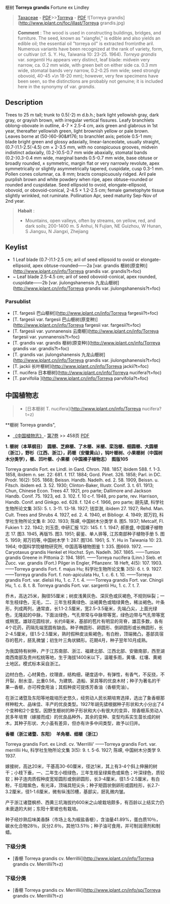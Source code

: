 榧树 **Torreya grandis** Fortune ex Lindley

> [Taxaceae](http://www.iplant.cn/info/Taxaceae?t=foc) - [PDF](http://www.iplant.cn/foc/pdf/Taxaceae.pdf)>>[Torreya](http://www.iplant.cn/info/Torreya?t=foc) - [PDF](http://www.iplant.cn/foc/pdf/Torreya.pdf)
![Torreya grandis](http://www.iplant.cn/foc/illast/Torreya grandis.jpg)


> **Comment** : 
> The wood is used in constructing buildings, bridges, and furniture. The seed, known as \"xiangfei,\" is edible and also yields an edible oil; the essential oil \"torreya oil\" is extracted from\nthe aril.
> Numerous variants have been recognized at the rank of variety, form, or cultivar (cf. S. Y. Hu, Taiwania 10: 23-25. 1964). *Torreya grandis* var. *sargentii* Hu appears very distinct, leaf blade: midvein very narrow, ca. 0.2 mm wide, with green belt on either side ca. 0.3 mm wide, stomatal bands very narrow, 0.2-0.25 mm wide; seed strongly obovoid, 40-45 ×\n 18-20 mm); however, very few specimens have been seen, so the distinctions are probably not genuine; it is included here in the synonymy of var. *grandis*.

## Description

Trees to 25 m tall; trunk to 0.5(-2) m d.b.h.; bark light yellowish gray, dark gray, or grayish brown, with irregular vertical fissures. Leafy branchlets oblong-obovate in outline, 4-7 ×  2.5-4 cm, axis green and glabrous in 1st year, thereafter yellowish green, light brownish yellow or pale brown. Leaves borne at (50-)60-90&amp;#176;  to branchlet axis; petiole 0.5-1 mm; blade bright green and glossy adaxially, linear-lanceolate, usually straight, (0.7-)1.1-2.5(-4.5) cm ×  2-3.5 mm, with no conspicuous grooves, midvein indistinct adaxially, (0.2-)0.5-0.7 mm wide abaxially, stomatal bands (0.2-)0.3-0.4 mm wide, marginal bands 0.5-0.7 mm wide, base obtuse or broadly rounded, ±  symmetric, margin flat or very narrowly revolute, apex symmetrically or slightly asymmetrically tapered, cuspidate, cusp 0.3-1 mm. Pollen cones columnar, ca. 8 mm; bracts conspicuously ridged. Aril pale purplish brown and white powdery when ripe, apex obtuse-rounded or rounded and cuspidatae. Seed ellipsoid to ovoid, elongate-ellipsoid, obovoid, or obovoid-conical, 2-4.5 ×  1.2-2.5 cm; female gametophyte tissue slightly wrinkled, not ruminate. Pollination Apr, seed maturity Sep-Nov of 2nd year.


> **Habait** : 
>*  Mountains, open valleys, often by streams, on yellow, red, and dark soils; 200-1400 m. S Anhui, N Fujian, NE Guizhou, W Hunan, S Jiangsu, N Jiangxi, Zhejiang


## Keylist

* 1 Leaf blade (0.7-)1.1-2.5 cm; aril of seed ellipsoid to ovoid or elongate-ellipsoid, apex obtuse-rounded——2a [var. grandis 榧树(原变种)](http://www.iplant.cn/info/Torreya grandis var. grandis?t=foc)
* ~ Leaf blade 2.5-4.5 cm; aril of seed obovoid-conical, apex rounded, cuspidate——2b [var. jiulongshanensis 九龙山榧树](http://www.iplant.cn/info/Torreya grandis var. jiulongshanensis?t=foc)

### Parsublist

* [T.  fargesii  巴山榧树](http://www.iplant.cn/info/Torreya fargesii?t=foc)
* [T.  fargesii var. fargesii  巴山榧树(原变种)](http://www.iplant.cn/info/Torreya fargesii var. fargesii?t=foc)
* [T.  fargesii var. yunnanensis  云南榧](http://www.iplant.cn/info/Torreya fargesii var. yunnanensis?t=foc)
* [T.  grandis var. grandis  榧树(原变种)](http://www.iplant.cn/info/Torreya grandis var. grandis?t=foc)
* [T.  grandis var. jiulongshanensis  九龙山榧树](http://www.iplant.cn/info/Torreya grandis var. jiulongshanensis?t=foc)
* [T.  jackii  长叶榧树](http://www.iplant.cn/info/Torreya jackii?t=foc)
* [T.  nucifera  日本榧树](http://www.iplant.cn/info/Torreya nucifera?t=foc)
* [T.  parvifolia  ](http://www.iplant.cn/info/Torreya parvifolia?t=foc)

## 中国植物志

> * [日本榧树  T.  nucifera](http://www.iplant.cn/info/Torreya nucifera?t=z)


**榧树 Torreya grandis",

* [《中国植物志》](http://www.iplant.cn/frps)- [第7卷](http://www.iplant.cn/frps/vol/7) >> 458页 [PDF](http://www.iplant.cn/frps/pdf/7/458.pdf)


**1. 榧树（本草纲目）　圆榧、芝麻榧、了木榧、米榧、栾泡榧、细圆榧、大圆榧（浙江），野杉（江西、浙江），药榧（安徽黄山），钝叶榧树、小果榧树（中国树木分类学），榧、凹叶榧、小果榧（中国裸子植物志）　图版105**

Torreya grandis Fort. ex Lindl. in Gard. Chron. 788. 1857, ibidem 588. f. 1-3. 1858, ibidem n. ser. 22: 681. f. 117. 1884; Gord. Pinet. 326. 1858; Parl. in DC. Prodr. 16(2): 505. 1868; Beissn. Handb. Nadelh. ed. 2. 58. 1909, Beissn. u. Fitsch. ibidem ed. 3. 52. 1930; Clinton-Baker, Illustr. Conif. 3. t. 61. 1913; Chun, Chinese Econ. Trees 47. 1921, pro parte; Dallimore and Jackson Handb. Conif. 75. 1923, ed. 3. 102. f. 10 c-f. 1948, pro parte, rev. Harrison, Handb. Conif. and Ginkgo. ed. 628. f. 124 c-f. 1966, pro parte; 胡先骕, 科学社生物所论文集 3(5): 5. t. 3-11. 13-18. 1927; 钱崇澍, ibidem 27. 1927; Rehd. Man. Cult. Trees and Shrubs 4. 1927, ed. 2. 4. 1940, et Bibliogr. 4. 1949; 郑万钧, 科学社生物所论文集 8: 302. 1933; 陈嵘, 中国树木分类学 8. 图5. 1937; Metcalf, Fl. Fukien 1: 22. 1942; 刘玉壶, 中研汇报 1(2): 145. f. 1. 1947; 郝景盛, 中国裸子植物志 17. 图3. 1945, 再版15. 图3. 1951; 裴鉴、单人骅等, 江苏南部种子植物手册 5. 图5. 1959; 郑万钧等, 中国树木学 1: 287. 图136. 1961; S. Y. Hu in Taiwania 10: 23. 1964; 中国科学院植物研究所, 中国高等植物图鉴 1: 335. 图669. 1972. ——Caryotaxus grandis Henkel et Hochst. Syn. Nadelh. 367. 1865. ——Tumion grandis Greene in Pittonia 2: 194. 1891. ——Torreya nucifera (Linn.) Sieb. et Zucc. var. grandis (Fort.) Pilger in Engler, Pflanzenr. 18 Heft, 4(5): 107. 1903. ——Torreya grandis Fort. f. majus Hu; 科学社生物所论文集 3(5): 6. t. 9. 1927. ——Torreya grandis Fort. f. non-apiculata Hu, 1. c. 6. t. 10. ——Torreya grandis Fort. var. dielsii Hu, 1. c. 7. t. 4. ——Torreya grandis Fort. var. Chingii Hu, 1. c. 8. t. 8. Torreya grandis Fort. var. sargentii Hu, 1. c. 7. t. 7.

乔木，高达25米，胸径55厘米；树皮浅黄灰色、深灰色或灰褐色, 不规则纵裂；一年生枝绿色，无毛，二、三年生枝黄绿色、淡褐黄色或暗绿黄色，稀淡褐色。叶条形，列成两列，通常直，长1.1-2.5厘米，宽2.5-3.5毫米，先端凸尖，上面光绿色，无隆起的中脉，下面淡绿色，气孔带常与中脉带等宽，绿色边带与气孔带等宽或稍宽。雄球花圆柱状，长约8毫米，基部的苞片有明显的背脊，雄蕊多数，各有4个花药，药隔先端宽圆有缺齿。种子椭圆形、卵圆形、倒卵圆形或长椭圆形，长2-4.5厘米，径1.5-2.5厘米，熟时假种皮淡紫褐色，有白粉，顶端微凸，基部具宿存的苞片，胚乳微皱；初生叶三角状鳞形。花期4月，种子翌年10月成熟。

为我国特有树种，产于江苏南部、浙江、福建北部、江西北部、安徽南部，西至湖南西南部及贵州松桃等地，生于海拔1400米以下，温暖多雨，黄壤、红壤、黄褐土地区。模式标本采自浙江。

边材白色，心材黄色，纹理直，结构细，硬度适中，有弹性，有香气，不反挠，不开裂，耐水湿，比重0.56。为建筑、造船、家具等的优良木材；种子为著名的干果—香榧，亦可榨食用油；其假种皮可提炼芳香油（香榧壳油）。

在浙江诸暨及东阳等地栽培历史悠久，经劳动人民长期培育选择，选出了象香榧那样种粒大、品味佳、丰产的优良类型。1927年胡先骕根据种子形状和大小分出了4个变种和2个变型。因野生榧树的种子形状和大小有很大的变异，除香榧系劳动人民多年培育（嫁接而成）的优良品种外，其余的变种、变型均系实生苗长成的树木，其种子形状、大小虽有差异，但亦有许多中间类型，故予以归并。

**香榧（浙江诸暨、东阳）　羊角榧、细榧（浙江）**

Torreya grandis Fort. ex Lindl. cv. 'Merrillii' ——Torreya grandis Fort. var. merrillii Hu, 科学社生物所论文集 3(5): 9. t. 5-6. 1927; 陈嵘, 中国树木分类学 9. 1937.

嫁接树，高达20米，干基高30-60厘米，径达1米，其上有3-4个斜上伸展的树干；小枝下垂，一、二年生小枝绿色，三年生枝呈绿紫色或紫色；叶深绿色，质较软；种子连肉质假种皮宽矩圆形或倒卵圆形，长3-4厘米，径1.5-2.5厘米，有白粉，干后暗紫色，有光泽，顶端具短尖头；种子矩圆状倒卵形或圆柱形，长2.7-3.2厘米，径1-1.6厘米，微有纵浅凹槽，基部尖，胚乳微内皱。

产于浙江诸暨枫桥、西黄三坑海拔约600米之山坡栽培颇多，有百龄以上结实力仍未衰退的大树；东阳十里坡也有栽培。

种子经炒熟后味美香酥（市场上名为椒盐香榧），含油量41.89%，蛋白质10％，碳水化合物28％，灰分2.6％，其他13.51％；种子油可食用，并可制润滑剂和制蜡。

### 下级分类
* [香榧  Torreya grandis cv. Merrillii](http://www.iplant.cn/info/Torreya grandis cv. Merrillii?t=z)

### 下级分类
* [香榧  Torreya grandis cv. Merrillii](http://www.iplant.cn/info/sp/Torreya grandis cv. Merrillii?t=z)
